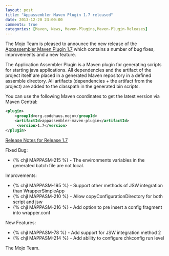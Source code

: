 ```yaml
---
layout: post
title: "Appassembler Maven Plugin 1.7 released"
date: 2013-12-20 23:00:00
comments: true
categories: [Maven, News, Maven-Plugins,Maven-Plugin-Releases]
---
```

The Mojo Team is pleased to announce the new release 
of the [Appassembler Maven Plugin 1.7](http://mojo.codehaus.org/appassembler/appassembler-maven-plugin/)
which contains a number of bug fixes, improvements and a new feature.

The Application Assembler Plugin is a Maven plugin for generating
scripts for starting java applications.
All dependencies and the artifact of the project itself are placed in
a generated Maven repository in a defined assemble directory.
All artifacts (dependencies + the artifact from the project) are added
to the classpath in the generated bin scripts.


You can use the following Maven coordinates to get the latest version via Maven Central:

``` xml
<plugin>
    <groupId>org.codehaus.mojo</groupId>
    <artifactId>appassembler-maven-plugin</artifactId>
     <version>1.7</version>
</plugin>
```

<!-- more -->

[Release Notes for Release 1.7](http://jira.codehaus.org/secure/ReleaseNote.jspa?projectId=11780&version=19642)

Fixed Bug:

 * {% chjl MAPPASM-215 %} - The environments variables in the generated batch file are not local.

Improvements:

 * {% chjl MAPPASM-195 %} - Support other methods of JSW integration than WrapperSimpleApp
 * {% chjl MAPPASM-210 %} - Allow copyConfigurationDirectory for both script and jsw
 * {% chjl MAPPASM-216 %} - Add option to pre insert a config fragment into wrapper.conf

New Features:

 * {% chjl MAPPASM-78 %} - Add support for JSW integration method 2
 * {% chjl MAPPASM-214 %} - Add ability to configure chkconfig run level

The Mojo Team.
